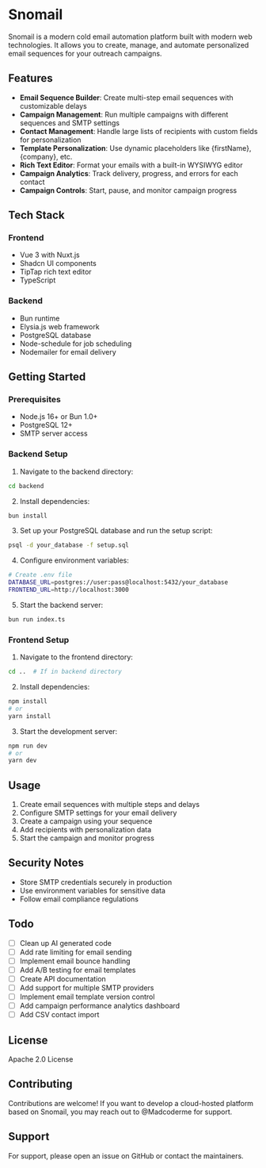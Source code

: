 # Snomail

Snomail is a modern cold email automation platform built with modern web technologies. It allows you to create, manage, and automate personalized email sequences for your outreach campaigns.

## Features

- **Email Sequence Builder**: Create multi-step email sequences with customizable delays
- **Campaign Management**: Run multiple campaigns with different sequences and SMTP settings
- **Contact Management**: Handle large lists of recipients with custom fields for personalization
- **Template Personalization**: Use dynamic placeholders like {firstName}, {company}, etc.
- **Rich Text Editor**: Format your emails with a built-in WYSIWYG editor
- **Campaign Analytics**: Track delivery, progress, and errors for each contact
- **Campaign Controls**: Start, pause, and monitor campaign progress

## Tech Stack

### Frontend
- Vue 3 with Nuxt.js
- Shadcn UI components
- TipTap rich text editor
- TypeScript

### Backend
- Bun runtime
- Elysia.js web framework
- PostgreSQL database
- Node-schedule for job scheduling
- Nodemailer for email delivery

## Getting Started

### Prerequisites
- Node.js 16+ or Bun 1.0+
- PostgreSQL 12+
- SMTP server access

### Backend Setup

1. Navigate to the backend directory:
```bash
cd backend
```

2. Install dependencies:
```bash
bun install
```

3. Set up your PostgreSQL database and run the setup script:
```bash
psql -d your_database -f setup.sql
```

4. Configure environment variables:
```bash
# Create .env file
DATABASE_URL=postgres://user:pass@localhost:5432/your_database
FRONTEND_URL=http://localhost:3000
```

5. Start the backend server:
```bash
bun run index.ts
```

### Frontend Setup

1. Navigate to the frontend directory:
```bash
cd ..  # If in backend directory
```

2. Install dependencies:
```bash
npm install
# or
yarn install
```

3. Start the development server:
```bash
npm run dev
# or
yarn dev
```

## Usage

1. Create email sequences with multiple steps and delays
2. Configure SMTP settings for your email delivery
3. Create a campaign using your sequence
4. Add recipients with personalization data
5. Start the campaign and monitor progress

## Security Notes

- Store SMTP credentials securely in production
- Use environment variables for sensitive data
- Follow email compliance regulations

## Todo

- [ ] Clean up AI generated code
- [ ] Add rate limiting for email sending
- [ ] Implement email bounce handling
- [ ] Add A/B testing for email templates
- [ ] Create API documentation
- [ ] Add support for multiple SMTP providers
- [ ] Implement email template version control
- [ ] Add campaign performance analytics dashboard
- [ ] Add CSV contact import

## License

Apache 2.0 License

## Contributing

Contributions are welcome! If you want to develop a cloud-hosted platform based on Snomail, you may reach out to @Madcoderme for support.

## Support

For support, please open an issue on GitHub or contact the maintainers.